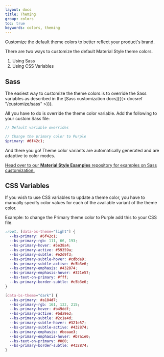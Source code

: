 ```yaml
---
layout: docs
title: Theming
group: colors
toc: true
keywords: colors, theming
---
```


<p class="fs-4 ms-0 mb-4 page-description">
Customize the default theme colors to better reflect your product's brand.
</p>

There are two ways to customize the default Material Style theme colors.
1. Using Sass
2. Using CSS Variables

## Sass
The easiest way to customize the theme colors is to override the Sass variables as described in the [Sass customization docs]({{< docsref "/customize/sass" >}}).

All you have to do is override the theme color variable. Add the following to your custom Sass file:

```scss
// Default variable overrides

// Change the primary color to Purple
$primary: #6f42c1;
```

And there you go! Theme color variants are automatically generated and are adaptive to color modes.

<a target="_blank" href="https://github.com/materialstyle/materialstyle-examples" class="text-decoration-none text-dark">
  <div class="d-flex align-items-center callout primary my-4 rounded-3 overflow-hidden">
    <div class="d-flex align-items-center align-self-stretch callout-icon p-3 fs-4">
      <i class="bi bi-box-arrow-up-right"></i>
    </div>
    <div class="flex-grow-1 p-3 text-body">
      Head over to our <b>Material Style Examples</b> repository for examples on Sass customization.
    </div>
  </div>
</a>

## CSS Variables

If you wish to use CSS variables to update a theme color, you have to manually specify color values for each of the available variant of the theme color.

Example: to change the Primary theme color to Purple add this to your CSS file.
```css
:root, [data-bs-theme="light"] {
  --bs-primary: #6f42c1;
  --bs-primary-rgb: 111, 66, 193;
  --bs-primary-hover: #5e38a4;
  --bs-primary-active: #59359a;
  --bs-primary-subtle: #e2d9f3;
  --bs-primary-subtle-hover: #cdbde9;
  --bs-primary-subtle-active: #c5b3e6;
  --bs-primary-emphasis: #432874;
  --bs-primary-emphasis-hover: #321e57;
  --bs-text-on-primary: #fff;
  --bs-primary-border-subtle: #c5b3e6;
}

[data-bs-theme="dark"] {
  --bs-primary: #a184d7;
  --bs-primary-rgb: 161, 132, 215;
  --bs-primary-hover: #b49ddf;
  --bs-primary-active: #bda9e3;
  --bs-primary-subtle: #2c1a4d;
  --bs-primary-subtle-hover: #321e57;
  --bs-primary-subtle-active: #432874;
  --bs-primary-emphasis: #beaae3;
  --bs-primary-emphasis-hover: #b7a1e0;
  --bs-text-on-primary: #000;
  --bs-primary-border-subtle: #432874;
}
```

